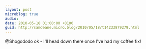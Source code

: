 ```yaml
---
layout: post
microblog: true
audio: 
date: 2010-05-18 01:00:00 +0100
guid: http://samdeane.micro.blog/2010/05/18/t14233879279.html
---
```

@Shogododo ok - I'll head down there once I've had my coffee fix!
